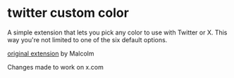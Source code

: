 # twitter custom color
A simple extension that lets you pick any color to use with Twitter or X. This way you're not limited to one of the six default options.

[original extension](https://chromewebstore.google.com/detail/twitter-custom-color/ijbadhmaaffcpplchdijgjfffbmmllke) by Malcolm

Changes made to work on x.com
